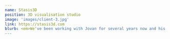 ```yaml
---
name: Stasis3D
position: 3D visualisation studio
image: 'images/client-3.jpg'
link: https://stasis3d.com
blurb: <em>We've been working with Jovan for several years now and his support has been invaluable to our studio. He has completed the most demanding 3D modeling tasks for us, always delivering flawless 3D models, with extreme attention to detail and with respect to our frequently insane timelines</em> <br><b>Dimitris Stasis, founder Stasis3D, Athens.</b><br/>
---
```

